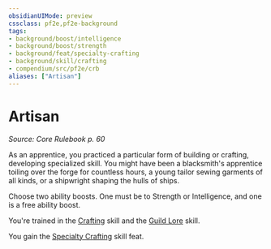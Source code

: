 ```yaml
---
obsidianUIMode: preview
cssclass: pf2e,pf2e-background
tags:
- background/boost/intelligence
- background/boost/strength
- background/feat/specialty-crafting
- background/skill/crafting
- compendium/src/pf2e/crb
aliases: ["Artisan"]
---
```

# Artisan
*Source: Core Rulebook p. 60*  

As an apprentice, you practiced a particular form of building or crafting, developing specialized skill. You might have been a blacksmith's apprentice toiling over the forge for countless hours, a young tailor sewing garments of all kinds, or a shipwright shaping the hulls of ships.

Choose two ability boosts. One must be to Strength or Intelligence, and one is a free ability boost.

You're trained in the [Crafting](../../skills.md#Crafting) skill and the [Guild Lore](../../skills.md#Lore) skill.

You gain the [Specialty Crafting](../../feats/specialty-crafting.md) skill feat.